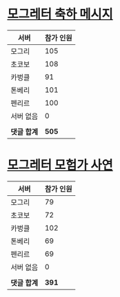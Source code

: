# [모그레터 축하 메시지](./Event250701_v7_2_10th_moogleletter0.md)

|서버|참가 인원|
|-|-|
|모그리|105|
|초코보|108|
|카벙클|91|
|톤베리|101|
|펜리르|100|
|서버 없음|0|
|||
|**댓글 합계**|**505**|


# [모그레터 모험가 사연](./Event250701_v7_2_10th_moogleletter1.md)

|서버|참가 인원|
|-|-|
|모그리|79|
|초코보|72|
|카벙클|102|
|톤베리|69|
|펜리르|69|
|서버 없음|0|
|||
|**댓글 합계**|**391**|


